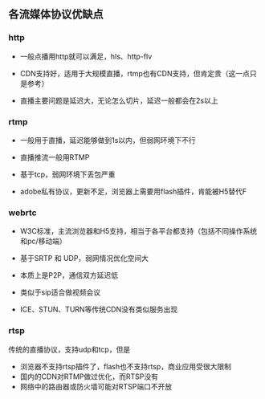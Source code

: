 ## 各流媒体协议优缺点
### http
* 一般点播用http就可以满足，hls、http-flv
* CDN支持好，适用于大规模直播，rtmp也有CDN支持，但肯定贵（这一点只是参考）


* 直播主要问题是延迟大，无论怎么切片，延迟一般都会在2s以上

### rtmp
* 一般用于直播，延迟能够做到1s以内，但弱网环境下不行
* 直播推流一般用RTMP

* 基于tcp，弱网环境下丢包严重
* adobe私有协议，更新不足，浏览器上需要用flash插件，肯能被H5替代F

### webrtc
* W3C标准，主流浏览器和H5支持，相当于各平台都支持（包括不同操作系统和pc/移动端）
* 基于SRTP 和 UDP，弱网情况优化空间大
* 本质上是P2P，通信双方延迟低
* 类似于sip适合做视频会议

* ICE、STUN、TURN等传统CDN没有类似服务出现

### rtsp
传统的直播协议，支持udp和tcp，但是
* 浏览器不支持rtsp插件了，flash也不支持rtsp，商业应用受很大限制
* 国内的CDN对RTMP做过优化，而RTSP没有
* 网络中的路由器或防火墙可能对RTSP端口不开放